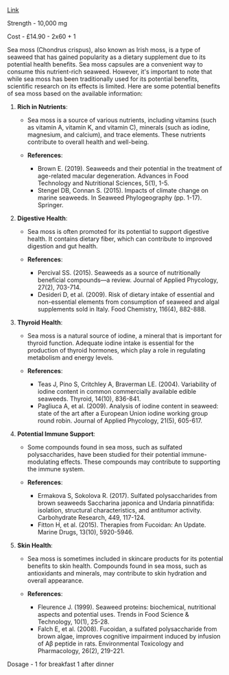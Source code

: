 [Link](https://www.ebay.co.uk/itm/275015115354?hash=item40082da25a:g:rfAAAOSw3b1kEDDU&amdata=enc%3AAQAIAAAAwNIENTnVHNqyDlrplnH9u5ZgemZScX%2BUlm2j0aS9FcUBQPF4DCzubZl9d%2FADa070G%2FvM%2FPPKFojoAgk4tL4a%2B2zFjl8VkXu2O15Ye%2Fl%2FvWL%2BWWsRr0R7AFX3cygLlHr5xwwfL2b4X7LSBjyW1uOefA6yn3rF%2BAmdpMgRkb2V0x%2B5JmKtHA6pE%2BHwt7tl4F00vbifrbKRmiZJlFZNsUzCac2s2p%2B0GePk8xkQpYKVVjurxcjFxo98LtERBCkxRPn%2Bvg%3D%3D%7Ctkp%3ABlBMUKSixNfCYg)

Strength - 10,000 mg 

Cost - £14.90 - 2x60 + 1

Sea moss (Chondrus crispus), also known as Irish moss, is a type of seaweed that has gained popularity as a dietary supplement due to its potential health benefits. Sea moss capsules are a convenient way to consume this nutrient-rich seaweed. However, it's important to note that while sea moss has been traditionally used for its potential benefits, scientific research on its effects is limited. Here are some potential benefits of sea moss based on the available information:

1. **Rich in Nutrients**:

   - Sea moss is a source of various nutrients, including vitamins (such as vitamin A, vitamin K, and vitamin C), minerals (such as iodine, magnesium, and calcium), and trace elements. These nutrients contribute to overall health and well-being.
   
   - **References**:
     - Brown E. (2019). Seaweeds and their potential in the treatment of age-related macular degeneration. Advances in Food Technology and Nutritional Sciences, 5(1), 1-5.
     - Stengel DB, Connan S. (2015). Impacts of climate change on marine seaweeds. In Seaweed Phylogeography (pp. 1-17). Springer.

2. **Digestive Health**:

   - Sea moss is often promoted for its potential to support digestive health. It contains dietary fiber, which can contribute to improved digestion and gut health.
   
   - **References**:
     - Percival SS. (2015). Seaweeds as a source of nutritionally beneficial compounds—a review. Journal of Applied Phycology, 27(2), 703-714.
     - Desideri D, et al. (2009). Risk of dietary intake of essential and non-essential elements from consumption of seaweed and algal supplements sold in Italy. Food Chemistry, 116(4), 882-888.

3. **Thyroid Health**:

   - Sea moss is a natural source of iodine, a mineral that is important for thyroid function. Adequate iodine intake is essential for the production of thyroid hormones, which play a role in regulating metabolism and energy levels.
   
   - **References**:
     - Teas J, Pino S, Critchley A, Braverman LE. (2004). Variability of iodine content in common commercially available edible seaweeds. Thyroid, 14(10), 836-841.
     - Pagliuca A, et al. (2009). Analysis of iodine content in seaweed: state of the art after a European Union iodine working group round robin. Journal of Applied Phycology, 21(5), 605-617.

4. **Potential Immune Support**:

   - Some compounds found in sea moss, such as sulfated polysaccharides, have been studied for their potential immune-modulating effects. These compounds may contribute to supporting the immune system.
   
   - **References**:
     - Ermakova S, Sokolova R. (2017). Sulfated polysaccharides from brown seaweeds Saccharina japonica and Undaria pinnatifida: isolation, structural characteristics, and antitumor activity. Carbohydrate Research, 449, 117-124.
     - Fitton H, et al. (2015). Therapies from Fucoidan: An Update. Marine Drugs, 13(10), 5920-5946.

5. **Skin Health**:

   - Sea moss is sometimes included in skincare products for its potential benefits to skin health. Compounds found in sea moss, such as antioxidants and minerals, may contribute to skin hydration and overall appearance.
   
   - **References**:
     - Fleurence J. (1999). Seaweed proteins: biochemical, nutritional aspects and potential uses. Trends in Food Science & Technology, 10(1), 25-28.
     - Falch E, et al. (2008). Fucoidan, a sulfated polysaccharide from brown algae, improves cognitive impairment induced by infusion of Aβ peptide in rats. Environmental Toxicology and Pharmacology, 26(2), 219-221.


Dosage - 1 for breakfast 1 after dinner 